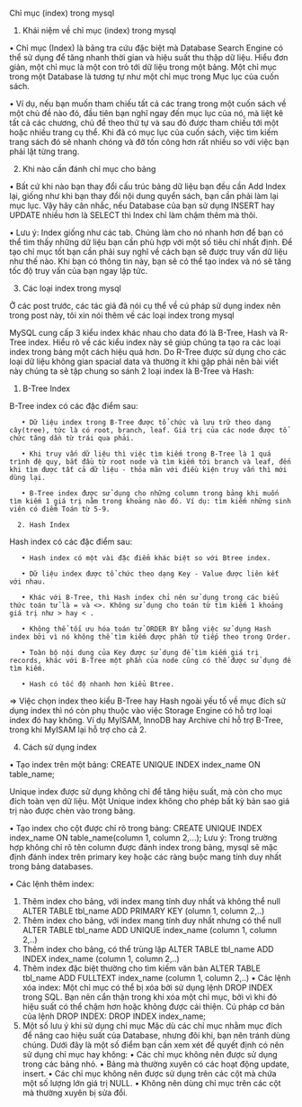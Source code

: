 ﻿Chỉ mục (index) trong mysql

1. Khái niệm về chỉ mục (index) trong mysql

• Chỉ mục (Index) là bảng tra cứu đặc biệt mà Database Search Engine có thể sử dụng để tăng nhanh thời gian và hiệu suất thu thập dữ liệu. Hiểu đơn giản, một chỉ mục là một con trỏ tới dữ liệu trong một bảng. Một chỉ mục trong một Database là tương tự như một chỉ mục trong Mục lục của cuốn sách.

• Ví dụ, nếu bạn muốn tham chiếu tất cả các trang trong một cuốn sách về một chủ đề nào đó, đầu tiên bạn nghĩ ngay đến mục lục của nó, mà liệt kê tất cả các chương, chủ đề theo thứ tự và sau đó được tham chiếu tới một hoặc nhiều trang cụ thể. Khi đã có mục lục của cuốn sách, việc tìm kiếm trang sách đó sẽ nhanh chóng và đỡ tốn công hơn rất nhiều so với việc bạn phải lật từng trang.
       
2. Khi nào cần đánh chỉ mục cho bảng

• Bất cứ khi nào bạn thay đổi cấu trúc bảng dữ liệu bạn đều cần Add Index lại, giống như khi bạn thay đổi nội dung quyển sách, bạn cần phải làm lại mục lục. Vậy hãy cân nhắc, nếu Database của bạn sử dụng INSERT hay UPDATE nhiều hơn là SELECT thì Index chỉ làm chậm thêm mà thôi.

• Lưu ý: Index giống như các tab. Chúng làm cho nó nhanh hơn để bạn có thể tìm thấy những dữ liệu bạn cần phù hợp với một số tiêu chí nhất định. Để tạo chỉ mục tốt bạn cần phải suy nghĩ về cách bạn sẽ được truy vấn dữ liệu như thế nào. Khi bạn có thông tin này, bạn sẽ có thể tạo index và nó sẽ tăng tốc độ truy vấn của bạn ngay lập tức.
       
3. Các loại index trong mysql

Ở các post trước, các tác giả đã nói cụ thể về cú pháp sử dụng index nên trong post này, tôi xin nói thêm về các loại index trong mysql

MySQL cung cấp 3 kiểu index khác nhau cho data đó là B-Tree, Hash và R-Tree index. Hiểu rõ về các kiểu index này sẽ giúp chúng ta tạo ra các loại index trong bảng một cách hiệu quả hơn. Do R-Tree được sử dụng cho các loại dữ liệu không gian spacial data và thường ít khi gặp phải nên bài viết này chúng ta sẽ tập chung so sánh 2 loại index là B-Tree và Hash:
1. B-Tree Index

B-Tree index có các đặc điểm sau:

       • Dữ liệu index trong B-Tree được tổ chức và lưu trữ theo dạng cây(tree), tức là có root, branch, leaf. Giá trị của các node được tổ chức tăng dần từ trái qua phải.

       • Khi truy vấn dữ liệu thì việc tìm kiếm trong B-Tree là 1 quá trình đệ quy, bắt đầu từ root node và tìm kiếm tới branch và leaf, đến khi tìm được tất cả dữ liệu - thỏa mãn với điều kiện truy vấn thì mới dùng lại.

       • B-Tree index được sử dụng cho những column trong bảng khi muốn tìm kiếm 1 giá trị nằm trong khoảng nào đó. Ví dụ: tìm kiếm những sinh viên có điểm Toán từ 5-9.

      2. Hash Index
Hash index có các đặc điểm sau:

       • Hash index có một vài đặc điểm khác biệt so với Btree index.

       • Dữ liệu index được tổ chức theo dạng Key - Value được liên kết với nhau.

       • Khác với B-Tree, thì Hash index chỉ nên sử dụng trong các biểu thức toán tử là = và <>. Không sử dụng cho toán từ tìm kiếm 1 khoảng giá trị như > hay < .

       • Không thể tối ưu hóa toán tử ORDER BY bằng việc sử dụng Hash index bởi vì nó không thể tìm kiếm được phần từ tiếp theo trong Order.

       • Toàn bộ nội dung của Key được sử dụng để tìm kiếm giá trị records, khác với B-Tree một phần của node cũng có thể được sử dụng để tìm kiếm.

       • Hash có tốc độ nhanh hơn kiểu Btree.
       
=> Việc chọn index theo kiểu B-Tree hay Hash ngoài yếu tố về mục đích sử dụng index thì nó còn phụ thuộc vào việc Storage Engine có hỗ trợ loại index đó hay không. Ví dụ MyISAM, InnoDB hay Archive chỉ hỗ trợ B-Tree, trong khi MyISAM lại hỗ trợ cho cả 2.

4. Cách sử dụng index

• Tạo index trên một bảng:
CREATE UNIQUE INDEX index_name
ON table_name;

Unique index được sử dụng không chỉ để tăng hiệu suất, mà còn cho mục đích toàn vẹn dữ liệu. Một Unique index không cho phép bất kỳ bản sao giá trị nào được chèn vào trong bảng.

• Tạo index cho cột được chỉ rõ trong bảng:
CREATE UNIQUE INDEX index_name
ON table_name(column 1, column 2,...);
Lưu ý: Trong trường hợp không chỉ rõ tên column được đánh index trong bảng, mysql sẽ mặc định đánh index trên primary key hoặc các ràng buộc mang tính duy nhất trong bảng databases.

• Các lệnh thêm index:
1. Thêm index cho bảng, với index mang tính duy nhất và không thể null
ALTER TABLE tbl_name ADD PRIMARY KEY (olumn 1, column 2,..)
2. Thêm index cho bảng, với index mang tính duy nhất nhưng có thể null
ALTER TABLE tbl_name ADD UNIQUE index_name (column 1, column 2,..)
3. Thêm index cho bảng, có thể trùng lặp
ALTER TABLE tbl_name ADD INDEX index_name (column 1, column 2,..)
4. Thêm index đặc biệt thường cho tìm kiếm văn bản
ALTER TABLE tbl_name ADD FULLTEXT index_name (column 1, column 2,..)
       • Các lệnh xóa index:
Một chỉ mục có thể bị xóa bởi sử dụng lệnh DROP INDEX trong SQL. Bạn nên cẩn thận trong khi xóa một chỉ mục, bởi vì khi đó hiệu suất có thể chậm hơn hoặc không được cải thiện.
Cú pháp cơ bản của lệnh DROP INDEX:
DROP INDEX index_name;
5. Một số lưu ý khi sử dụng chỉ mục
Mặc dù các chỉ mục nhằm mục đích để nâng cao hiệu suất của Database, nhưng đôi khi, bạn nên tránh dùng chúng. Dưới đây là một số điểm bạn cần xem xét để quyết định có nên sử dụng chỉ mục hay không:
       • Các chỉ mục không nên được sử dụng trong các bảng nhỏ.
       • Bảng mà thường xuyên có các hoạt động update, insert.
       • Các chỉ mục không nên được sử dụng trên các cột mà chứa một số lượng lớn giá trị NULL.
       • Không nên dùng chỉ mục trên các cột mà thường xuyên bị sửa đổi.


